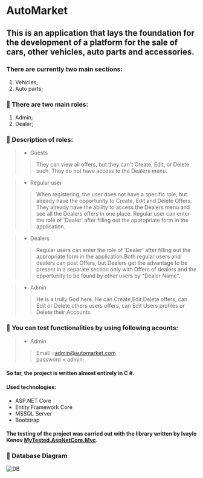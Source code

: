 # AutoMarket
## This is an application that lays the foundation for the development of a platform for the sale of cars, other vehicles, auto parts and accessories.

### There are currently two main sections:
1. Vehicles;
2. Auto parts;
### :couple: There are two main roles:
1. Admin;
2. Dealer;
### :couple: Description of roles:

>- Guests<br>
>> They can view all offers, but they can't Create, Edit, or Delete such. They do not have access to the Dealers menu.

>- Regular user<br>
>> When registering, the user does not have a specific role, but already have the opportunity to Create, Edit and Delete Offers. They already have the ability to access the Dealers menu and see all the Dealers offers in one place. Regular user can enter the role of 'Dealer' after filling out the appropriate form in the application.

>- Dealers<br>
>> Regular users can enter the role of 'Dealer' after filling out the appropriate form in the application.Both regular users and dealers can post Offers, but
Dealers get the advantage to be present in a separate section only with Offers of dealers and the opportunity to be found by other users by "Dealer Name".

>- Admin<br>
>> He is a trully God here. He can Create,Edit,Delete offers, can Edit or Delete others users offers, can Edit Users profiles or Delete their Accounts.

### :key: You can test functionalities by using following acounts:
>- Admin<br>
>> Email =admin@automarket.com<br>
>> password = admin;
  
#### So far, the project is written almost entirely in C #.

#### Used technologies:
- ASP.NET Core
- Entity Framework Core
- MSSQL Server
- Bootstrap

#### The testing of the project was carried out with the library written by Ivaylo Kenov [MyTested.AspNetCore.Mvc](https://github.com/ivaylokenov/MyTested.AspNetCore.Mvc).

### :floppy_disk: Database Diagram
![DB](https://user-images.githubusercontent.com/64737227/194001447-42575b89-841f-4946-9c19-5cac5a2b2960.png)

